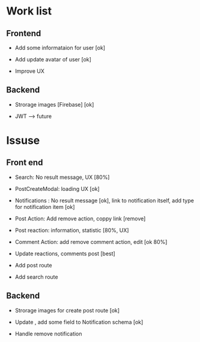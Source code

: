 # Work list

## Frontend

- Add some informataion for user [ok]

- Add update avatar of user [ok]

- Improve UX

## Backend

- Strorage images [Firebase] [ok]

- JWT --> future

# Issuse

## Front end

- Search: No result message, UX [80%]

- PostCreateModal: loading UX [ok]

- Notifications : No result message [ok], link to notification itself, add type for notification item [ok]

- Post Action: Add remove action, coppy link [remove]

- Post reaction: information, statistic [80%, UX]

- Comment Action: add remove comment action, edit [ok 80%]

- Update reactions, comments post [best]

- Add post route

- Add search route

## Backend

- Strorage images for create post route [ok]

- Update , add some field to Notification schema [ok]

- Handle remove notification

